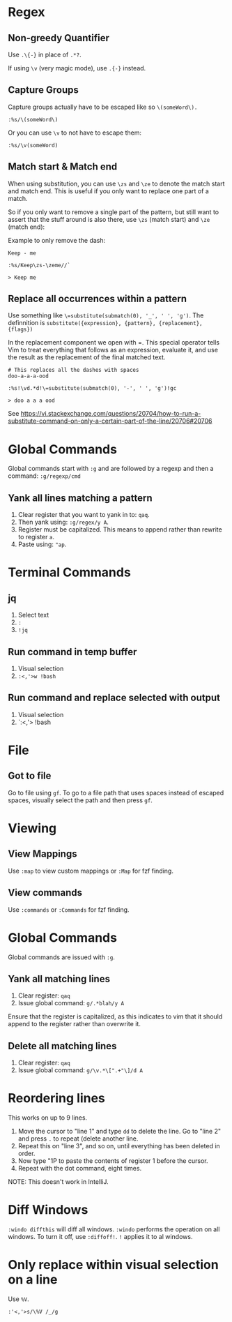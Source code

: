 # Regex
## Non-greedy Quantifier
Use `.\{-}` in place of `.*?`.

If using `\v` (very magic mode), use `.{-}` instead.

## Capture Groups
Capture groups actually have to be escaped like so `\(someWord\).`

`:%s/\(someWord\)`

Or you can use `\v` to not have to escape them:

`:%s/\v(someWord)`

## Match start & Match end
When using substitution, you can use `\zs` and `\ze` to denote the match start and match end. This is useful if you only want to replace one part of a match.

So if you only want to remove a single part of the pattern, but still want to assert that the stuff around is also there, use `\zs` (match start) and `\ze` (match end):

Example to only remove the dash:

```
Keep - me

:%s/Keep\zs-\zeme//`

> Keep me
```

## Replace all occurrences within a pattern
Use something like `\=substitute(submatch(0), '_', ' ', 'g')`. 
The definnition is `substitute({expression}, {pattern}, {replacement}, {flags})`

In the replacement component we open with \=. This special operator tells Vim to treat everything that follows as an expression, evaluate it, and use the result as the replacement of the final matched text.

```
# This replaces all the dashes with spaces
doo-a-a-a-ood

:%s!\vd.*d!\=substitute(submatch(0), '-', ' ', 'g')!gc  

> doo a a a ood
```

See https://vi.stackexchange.com/questions/20704/how-to-run-a-substitute-command-on-only-a-certain-part-of-the-line/20706#20706

# Global Commands
Global commands start with `:g` and are followed by a regexp and then a command: `:g/regexp/cmd`

## Yank all lines matching a pattern
1. Clear register that you want to yank in to: `qaq`.
2. Then yank using: `:g/regex/y A`.
  1. Register must be capitalized. This means to append rather than rewrite to register `a`.
3. Paste using: `"ap`.


# Terminal Commands
## jq
1. Select text
2. `:`
3. `!jq`

## Run command in temp buffer
1. Visual selection
2. `:<,'>w !bash`

## Run command and replace selected with output
1. Visual selection
2. `:<,'> !bash

# File
## Got to file
Go to file using `gf`. To go to a file path that uses spaces instead of escaped spaces, visually select the path and then press `gf`.

# Viewing
## View Mappings
Use `:map` to view custom mappings or `:Map` for fzf finding.

## View commands
Use `:commands` or `:Commands` for fzf finding.

# Global Commands
Global commands are issued with `:g`.

## Yank all matching lines
1. Clear register: `qaq`
2. Issue global command: `g/.*blah/y A`

Ensure that the register is capitalized, as this indicates to vim that it should append to the register rather than overwrite it.

## Delete all matching lines
1. Clear register: `qaq`
2. Issue global command: `g/\v.*\[".+"\]/d A` 

# Reordering lines
This works on up to 9 lines.

1. Move the cursor to "line 1" and type `dd` to delete the line. Go to "line 2" and press `.` to repeat (delete another line. 
2. Repeat this on "line 3", and so on, until everything has been deleted in order.
3. Now type "1P to paste the contents of register 1 before the cursor.
4. Repeat with the dot command, eight times.

NOTE: This doesn't work in IntelliJ.

# Diff Windows
`:windo diffthis` will diff all windows. `:windo` performs the operation on all windows.
To turn it off, use `:diffoff!`. `!` applies it to al windows.

# Only replace within visual selection on a line
Use `%V`.

`:'<,'>s/\%V /_/g`
